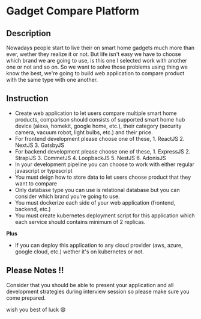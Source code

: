 # Gadget Compare Platform

## Description
Nowadays people start to live their on smart home gadgets much more than ever, wether they realize it or not. But life isn't easy we have to choose which brand we are going to use, is this one I selected work with another one or not and so on. So we want to solve those problems using thing we know the best, we're going to build web application to compare product with the same type with one another.

## Instruction
- Create web application to let users compare multiple smart home products, comparison should consists of supported smart home hub device (alexa, homekit, google home, etc.), their category (security camera, vacuum robot, light bulbs, etc.) and their price.
- For frontend development please choose one of these, 1. ReactJS 2. NextJS 3. GatsbyJS
- For backend development please choose one of these, 1. ExpressJS 2. StrapiJS 3. CommetJS 4. LoopbackJS 5. NestJS 6. AdonisJS
- In your development pipeline you can choose to work with either regular javascript or typescript
- You must deign how to store data to let users choose product that they want to compare
- Only database type you can use is relational database but you can consider which brand you're going to use.
- You must dockerize each side of your web application (frontend, backend, etc.)
- You must create kubernetes deployment script for this application which each service should contains minimum of 2 replicas.

**Plus**
- If you can deploy this application to any cloud provider (aws, azure, google cloud, etc.) wether it's on kubernetes or not.

## Please Notes !!
Consider that you should be able to present your application and all development strategies during interview session so please make sure you come prepared.

wish you best of luck :smile:
